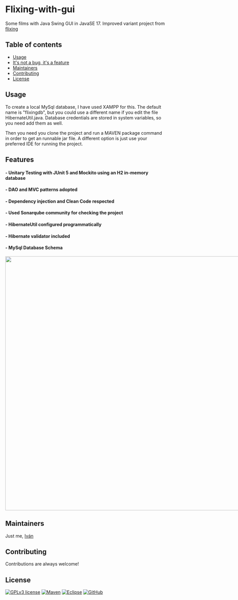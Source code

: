 # Flixing-with-gui

 Some films with Java Swing GUI in JavaSE 17. Improved variant project from [flixing](https://github.com/Ivan-Montes/flixing)
 
## Table of contents
 
- [Usage](#usage)
- [It's not a bug, it's a feature](#features)
- [Maintainers](#maintainers)
- [Contributing](#contributing)
- [License](#license)
 
 
## Usage

To create a local MySql database, I have used XAMPP for this. The default name is "flixingdb", but you could use a different name if you edit the file HibernateUtil.java. Database credentials are stored in system variables, so you need add them as well.

Then you need you clone the project and run a MAVEN package command in order to get an runnable jar file. A different option is just use your preferred IDE for running the project.


## Features

 #### - Unitary Testing with JUnit 5 and Mockito using an H2 in-memory database

 #### - DAO and MVC patterns adopted

 #### - Dependency injection and Clean Code respected

 #### - Used Sonarqube community for checking the project

 #### - HibernateUtil configured programmatically 

 #### - Hibernate validator included

 #### - MySql Database Schema

<img src="../warehouse/Esquema_Flixingdb.png" style="width: 800px; max-width: 1024px; flex-grow: 1;" />



## Maintainers

Just me, [Iván](https://github.com/Ivan-Montes)


## Contributing

Contributions are always welcome! 


## License

[![GPLv3 license](https://img.shields.io/badge/License-GPLv3-blue.svg)](https://choosealicense.com/licenses/gpl-3.0/)
[![Maven](https://badgen.net/badge/icon/maven?icon=maven&label)](https://https://maven.apache.org/)
[![Eclipse](https://badgen.net/badge/icon/eclipse?icon=eclipse&label)](https://https://eclipse.org/)
[![GitHub](https://badgen.net/badge/icon/github?icon=github&label)](https://github.com)